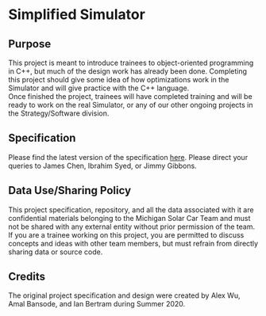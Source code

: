 # Simplified Simulator


## Purpose

This project is meant to introduce trainees to object-oriented programming in C++, 
but much of the design work has already been done.  Completing this project should give some idea
of how optimizations work in the Simulator and will give practice with the C++ language.  
Once finished the project, trainees will have completed training and will be ready to work 
on the real Simulator, or any of our other ongoing projects in the Strategy/Software division.

## Specification

Please find the latest version of the specification [here](https://docs.google.com/document/d/1nF143Rfp_Ll-Z6j3_d9jRZQGUmgN7nhuCyduvOG9P98/edit?usp=sharing).
Please direct your queries to James Chen, Ibrahim Syed, or Jimmy Gibbons.

## Data Use/Sharing Policy

This project specification, repository, and all the data associated with it are confidential materials 
belonging to the Michigan Solar Car Team and must not be shared with any external entity 
without prior permission of the team. If you are a trainee working on this project, you are permitted 
to discuss concepts and ideas with other team members, but must refrain from directly 
sharing data or source code.

## Credits

The original project specification and design were created by Alex Wu, Amal Bansode, and Ian Bertram 
during Summer 2020.
